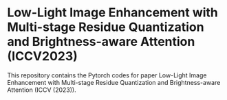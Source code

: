 # Low-Light Image Enhancement with Multi-stage Residue Quantization and Brightness-aware Attention (ICCV2023)

This repository contains the Pytorch codes for paper Low-Light Image Enhancement with Multi-stage Residue Quantization and Brightness-aware Attention (ICCV (2023)).
